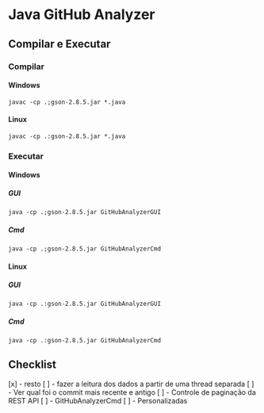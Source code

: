 # Java GitHub Analyzer
## Compilar e Executar
### Compilar
#### Windows
```
javac -cp .;gson-2.8.5.jar *.java
```
#### Linux
```
javac -cp .:gson-2.8.5.jar *.java
```
### Executar
#### Windows
##### GUI
```
java -cp .;gson-2.8.5.jar GitHubAnalyzerGUI
```
##### Cmd
```
java -cp .;gson-2.8.5.jar GitHubAnalyzerCmd
```
#### Linux
##### GUI
```
java -cp .:gson-2.8.5.jar GitHubAnalyzerGUI
```
##### Cmd
```
java -cp .:gson-2.8.5.jar GitHubAnalyzerCmd
```
## Checklist
[x] - resto
[ ] - fazer a leitura dos dados a partir de uma thread separada
[ ] - Ver qual foi o commit mais recente e antigo
[ ] - Controle de paginação da REST API
[ ] - GitHubAnalyzerCmd
[ ] - Personalizadas

